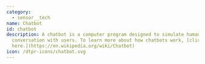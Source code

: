 ```yaml
---
category: 
  - sensor__tech
name: Chatbot
id: chatbot
description: A chatbot is a computer program designed to simulate human
  conversation with users. To learn more about how chatbots work, [click
  here.](https://en.wikipedia.org/wiki/Chatbot)
icon: /dtpr-icons/chatbot.svg
---
```

